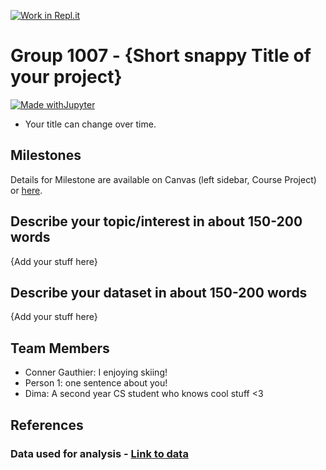 [![Work in Repl.it](https://classroom.github.com/assets/work-in-replit-14baed9a392b3a25080506f3b7b6d57f295ec2978f6f33ec97e36a161684cbe9.svg)](https://classroom.github.com/online_ide?assignment_repo_id=362136&assignment_repo_type=GroupAssignmentRepo)
# Group 1007 - {Short snappy Title of your project}

[![Made withJupyter](https://img.shields.io/badge/Made%20with-Jupyter-orange?style=for-the-badge&logo=Jupyter)](https://jupyter.org/try)

- Your title can change over time.

## Milestones

Details for Milestone are available on Canvas (left sidebar, Course Project) or [here](https://firas.moosvi.com/courses/data301/project/milestone01.html).

## Describe your topic/interest in about 150-200 words

{Add your stuff here}

## Describe your dataset in about 150-200 words

{Add your stuff here}

## Team Members

- Conner Gauthier: I enjoying skiing!
- Person 1: one sentence about you!
- Dima: A second year CS student who knows cool stuff <3

## References
### Data used for analysis - [Link to data](https://www.kaggle.com/daveianhickey/2000-16-traffic-flow-england-scotland-wales)